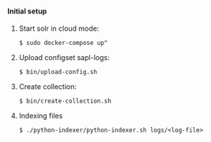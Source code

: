 #### Initial setup

1. Start solr in cloud mode:

    `$ sudo docker-compose up"`

2. Upload configset sapl-logs:

    `$ bin/upload-config.sh`

3. Create collection:

    `$ bin/create-collection.sh`

4. Indexing files

    `$ ./python-indexer/python-indexer.sh logs/<log-file>`